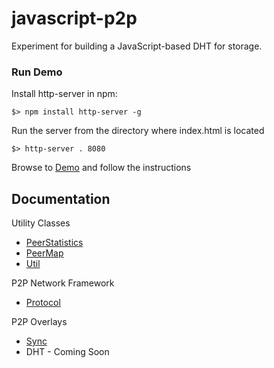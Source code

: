 javascript-p2p
==============

Experiment for building a JavaScript-based DHT for storage.

### Run Demo
Install http-server in npm:

```
$> npm install http-server -g
```

Run the server from the directory where index.html is located

```
$> http-server . 8080
```

Browse to [Demo](http://localhost:8080/index.html) and follow the instructions

Documentation
-------------

Utility Classes
* [PeerStatistics](http://www.explainjs.com/explain?src=https://raw.githubusercontent.com/AnchorFree/javascript-p2p-dht/master/p2p/PeerStatistics.js)
* [PeerMap](http://www.explainjs.com/explain?src=https://raw.githubusercontent.com/AnchorFree/javascript-p2p-dht/master/p2p/PeerMap.js)
* [Util](http://www.explainjs.com/explain?src=https://raw.githubusercontent.com/AnchorFree/javascript-p2p-dht/master/p2p/Util.js)

P2P Network Framework
* [Protocol](http://www.explainjs.com/explain?src=https://raw.githubusercontent.com/AnchorFree/javascript-p2p-dht/master/p2p/Protocol.js)

P2P Overlays
* [Sync](http://www.explainjs.com/explain?src=https://raw.githubusercontent.com/AnchorFree/javascript-p2p-dht/master/overlays/DHT.js)
* DHT - Coming Soon
